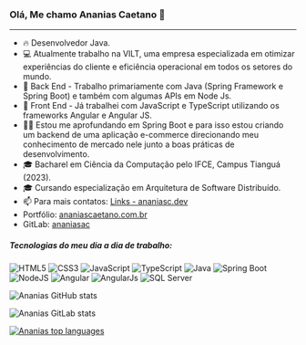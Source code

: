 ### Olá, Me chamo Ananias Caetano 👋

---

- 🔥 Desenvolvedor Java.
- 💻 Atualmente trabalho na VILT, uma empresa especializada em otimizar experiências do cliente e eficiência operacional em todos os setores do mundo.
- :muscle: Back End - Trabalho primariamente com Java (Spring Framework e Spring Boot) e também com algumas APIs em Node Js.
- 💬 Front End - Já trabalhei com JavaScript e TypeScript utilizando os frameworks Angular e Angular JS.
- 👨‍💻 Estou me aprofundando em Spring Boot e para isso estou criando um backend de uma aplicação e-commerce direcionando meu conhecimento de mercado nele junto a boas práticas de desenvolvimento.
- 🎓 Bacharel em Ciência da Computação pelo IFCE, Campus Tianguá (2023).
- 🎓 Cursando especialização em Arquitetura de Software Distribuído.
- 📫 Para mais contatos: [Links - ananiasc.dev](https://ananiasc.dev)
- Portfólio: [ananiascaetano.com.br](https://ananiascaetano.com.br)
- GitLab: [ananiasac](https://gitlab.com/ananiasac)

##### Tecnologias do meu dia a dia de trabalho:

![HTML5](https://img.shields.io/badge/-HTML5-orange) ![CSS3](https://img.shields.io/badge/-CSS3-blue) ![JavaScript](https://img.shields.io/badge/-JavaScript-gray) ![TypeScript](https://img.shields.io/badge/-TypeScript-blue) ![Java](https://img.shields.io/badge/Java-1.8-blue) ![Spring Boot](https://img.shields.io/badge/Spring%20Boot-2.x-green) ![NodeJS](https://img.shields.io/badge/-NodeJS-green)
![Angular](https://img.shields.io/badge/Angular-11%2B-red) ![AngularJs](https://img.shields.io/badge/AngularJS-1.x-FF6347) ![SQL Server](https://img.shields.io/badge/MSSQL-13-orange)

![Ananias GitHub stats](https://github-readme-stats.vercel.app/api?username=ananiasc&hide=contribs,prs&locale=pt-br)

![Ananias GitLab stats](https://gitlab-readme-stats-five.vercel.app/api?username=ananiasac&hide=["groups"])

[![Ananias top languages](https://github-readme-stats.vercel.app/api/top-langs/?username=ananiasc&locale=pt-br)](https://github.com/anuraghazra/github-readme-stats)

